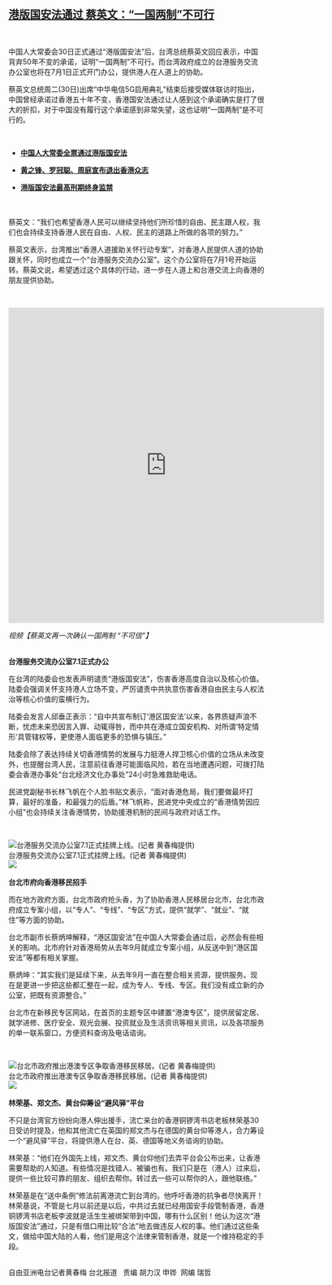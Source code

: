 <!--1593527413000-->
[港版国安法通过 蔡英文：“一国两制”不可行](https://www.rfa.org/mandarin/yataibaodao/gangtai/hcm-06302020082612.html)
------

<p> </p><p>中国人大常委会30日正式通过“港版国安法”后，台湾总统蔡英文回应表示，中国背弃50年不变的承诺，证明“一国两制”不可行。而台湾政府成立的台港服务交流办公室也将在7月1日正式开门办公，提供港人在人道上的协助。</p><p>蔡英文总统周二(30日)出席“中华电信5G启用典礼”结束后接受媒体联访时指出，中国曾经承诺过香港五十年不变，香港国安法通过让人感到这个承诺确实是打了很大的折扣，对于中国没有履行这个承诺感到非常失望，这也证明“一国两制”是不可行的。</p><p> </p><ul><li><b><a class="external-link" href="http://www.rfa.org/mandarin/Xinwen/WUL0630A-06292020224906.html">中国人大常委全票通过港版国安法</a></b></li></ul><ul><li><b><a class="external-link" href="http://www.rfa.org/mandarin/Xinwen/wul0630b-06292020233419.html">黄之锋、罗冠聪、周庭宣布退出香港众志</a></b></li></ul><ul><li><b><a class="external-link" href="http://www.rfa.org/mandarin/Xinwen/WUL0630C-06292020234652.html">港版国安法最高刑期终身监禁</a></b></li></ul><p><br/> <br/> 蔡英文：“我们也希望香港人民可以继续坚持他们所珍惜的自由、民主跟人权，我们也会持续支持香港人民在自由、人权、民主的道路上所做的各项的努力。”</p><p>蔡英文表示，台湾推出“香港人道援助关怀行动专案”，对香港人民提供人道的协助跟关怀，同时也成立一个“台港服务交流办公室”。这个办公室将在7月1号开始运转。蔡英文说，希望透过这个具体的行动，进一步在人道上和台港交流上向香港的朋友提供协助。</p><p> </p><p><iframe frameborder="0" height="620" scrolling="no" src="https://www.facebook.com/plugins/video.php?href=https%3A%2F%2Fwww.facebook.com%2FRFAChinese%2Fvideos%2F566397930713873%2F&amp;show_text=0&amp;width=622" width="622"></iframe></p><p><i>视频【蔡英文再一次确认一国两制 “不可信”】</i><br/> <br/> <b> </b></p><p><b>台港服务交流办公室7.1正式办公 </b></p><p>在台湾的陆委会也发表声明谴责“港版国安法”，伤害香港高度自治以及核心价值。陆委会强调关怀支持港人立场不变，严厉谴责中共执意伤害香港自由民主与人权法治等核心价值的蛮横行为。</p><p>陆委会发言人邱垂正表示：“自中共宣布制订‘港区国安法’以来，各界质疑声浪不断，忧虑未来恐因言入罪、动辄得咎，而中共在港成立国安机构、对所谓‘特定情形’具管辖权等，更使港人面临更多的恐惧与镇压。”</p><p>陆委会除了表达持续关切香港情势的发展与力挺港人捍卫核心价值的立场从未改变外，也提醒台湾人民，注意前往香港可能面临风险，若在当地遭遇问题，可拨打陆委会香港办事处“台北经济文化办事处”24小时急难救助电话。</p><p>民进党副秘书长林飞帆在个人脸书贴文表示，“面对香港危局，我们要做最坏打算，最好的准备，和最强力的后盾。”林飞帆称，民进党中央成立的“香港情势因应小组”也会持续关注香港情势，协助援港机制的民间与政府对话工作。</p><p><br/> <div class="image-inline captioned" style="width:1214px;"><div style="width:1214px;"><img alt="台港服务交流办公室7.1正式挂牌上线。(记者 黄春梅提供)" src="https://www.rfa.org/mandarin/yataibaodao/gangtai/hcm-06302020082612.html/59275b897ad9.jpg" title="台港服务交流办公室7.1正式挂牌上线。(记者 黄春梅提供)"/></div><div class="image-caption"><span style="width:1214px;">台港服务交流办公室7.1正式挂牌上线。(记者 黄春梅提供)</span><span class="copyright"> </span></div><div id="zoomattribute"><a class="single_image" href="/mandarin/yataibaodao/gangtai/hcm-06302020082612.html/59275b897ad9.jpg" title="台港服务交流办公室7.1正式挂牌上线。(记者 黄春梅提供)"><img src="/rfa_resources/graphics/icon-zoom.png"/></a></div></div><br/> <b>台北市府向香港移民招手</b></p><p>而在地方政府方面，台北市政府抢头香，为了协助香港人民移居台北市，台北市政府成立专案小组，以“专人”、“专线”、“专区”方式，提供“就学”、“就业”、“就住”等方面的协助。</p><p>台北市副市长蔡炳坤解释，“港区国安法”在中国人大常委会通过后，必然会有些相关的影响。北市府针对香港局势从去年9月就成立专案小组，从反送中到“港区国安法”等都有相关掌握。</p><p>蔡炳坤：“其实我们是延续下来，从去年9月一直在整合相关资源，提供服务。现在是更进一步把这些都汇整在一起，成为专人、专线、专区。我们没有成立新的办公室，把既有资源整合。”</p><p>台北市在新移民专区网站，在首页的主题专区中建置“港澳专区”，提供居留定居、就学进修、医疗安全、观光会展、投资就业及生活资讯等相关资讯，以及各项服务的单一联系窗口，方便资料查询及电话谘询。</p><p> </p><p><div class="image-inline captioned" style="width:640px;"><div style="width:640px;"><img alt="台北市政府推出港澳专区争取香港移民移居。(记者 黄春梅提供)" src="https://www.rfa.org/mandarin/yataibaodao/gangtai/hcm-06302020082612.html/53175e025e9c.jpg" title="台北市政府推出港澳专区争取香港移民移居。(记者 黄春梅提供)"/></div><div class="image-caption"><span style="width:640px;">台北市政府推出港澳专区争取香港移民移居。(记者 黄春梅提供)</span><span class="copyright"> </span></div><div id="zoomattribute"><a class="single_image" href="/mandarin/yataibaodao/gangtai/hcm-06302020082612.html/53175e025e9c.jpg" title="台北市政府推出港澳专区争取香港移民移居。(记者 黄春梅提供)"><img src="/rfa_resources/graphics/icon-zoom.png"/></a></div></div><br/> <b>林荣基、郑文杰、黄台仰筹设“避风驿”平台</b></p><p>不只是台湾官方纷纷向港人伸出援手，流亡来台的香港铜锣湾书店老板林荣基30日受访时提及，他和其他流亡在英国的郑文杰与在德国的黄台仰等港人，合力筹设一个“避风驿”平台，将提供港人在台、英、德国等地义务谘询的协助。</p><p>林荣基：“他们在外国先上线，郑文杰、黄台仰他们去弄平台会公布出来，让香港需要帮助的人知道。有些情况是找错人、被骗也有。我们只是在（港人）过来后，提供一些比较可靠的朋友、组织去帮你。转过去一些可以帮你的人，跟他联络。”</p><p>林荣基是在“送中条例”修法前离港流亡到台湾的。他呼吁香港的抗争者尽快离开！林荣基说，不管是七月以前还是以后，中共过去就已经用国安手段管制香港，香港铜锣湾书店老板李波就是活生生被绑架带到中国，哪有什么区别！他认为这次“港版国安法”通过，只是有借口用比较“合法”地去做违反人权的事。他们通过这些条文，做给中国大陆的人看，他们是用这个法律来管制香港，就是一个维持稳定的手段。<br/> <br/></p><p>自由亚洲电台记者黄春梅 台北报道   责编 胡力汉 申铧  网编 瑞哲</p>
